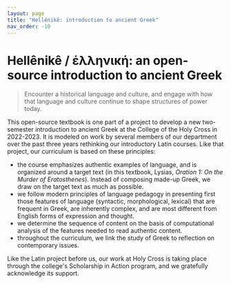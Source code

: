 ```yaml
---
layout: page
title: "Hellênikê: introduction to ancient Greek"
nav_order: -10
---
```



# Hellênikê / ἑλληνική: an open-source introduction to ancient Greek

> Encounter a historical language and culture, and engage with how that language and culture continue to shape structures of power today.


This open-source textbook is one part of a project to develop a new two-semester introduction to ancient Greek at the College of the Holy Cross in 2022-2023.  It is modeled on work by several members of our department over the past three years rethinking our introductory Latin courses.  Like that project, our curriculum is based on these principles:

- the course emphasizes authentic examples of language, and is organized around a target text (in this textbook, Lysias, *Oration 1: On the Murder of Eratosthenes*).  Instead of composing made-up Greek, we draw on the target text as much as possible.
- we follow modern principles of language pedagogy in presenting first those features of language (syntactic, morphological, lexical) that are frequent in Greek, are inherently complex, and are most different from English forms of expression and thought.
- we determine the sequence of content on the basis of computational analysis of the features needed to read authentic content. 
- throughout the curriculum, we link the study of Greek to reflection on contemporary issues.   

Like the Latin project before us, our work at Holy Cross is taking place through the college's Scholarship in Action program, and we gratefully acknowledge its support.



